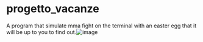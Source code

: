 # progetto_vacanze

A program that simulate mma fight on the terminal with an easter egg that it will be up to you to find out.![image](https://github.com/user-attachments/assets/e41b256a-523d-4826-8e2e-424cf2f942b5)
